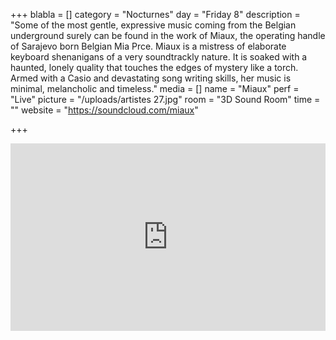 +++
blabla = []
category = "Nocturnes"
day = "Friday 8"
description = "Some of the most gentle, expressive music coming from the Belgian underground surely can be found in the work of Miaux, the operating handle of Sarajevo born Belgian Mia Prce. Miaux is a mistress of elaborate keyboard shenanigans of a very soundtrackly nature. It is soaked with a haunted, lonely quality that touches the edges of mystery like a torch. Armed with a Casio and devastating song writing skills, her music is minimal, melancholic and timeless."
media = []
name = "Miaux"
perf = "Live"
picture = "/uploads/artistes 27.jpg"
room = "3D Sound Room"
time = ""
website = "https://soundcloud.com/miaux"

+++
<iframe width="100%" height="300" scrolling="no" frameborder="no" allow="autoplay" src="https://w.soundcloud.com/player/?url=https://api.soundcloud.com/tracks/673184252&color=%23ff5500&auto_play=false&hide_related=false&show_comments=true&show_user=true&show_reposts=false&show_teaser=true&visual=true"></iframe>

<br>